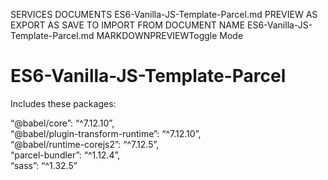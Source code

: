 SERVICES
DOCUMENTS
ES6-Vanilla-JS-Template-Parcel.md
PREVIEW AS 
EXPORT AS 
SAVE TO 
IMPORT FROM 
DOCUMENT NAME
ES6-Vanilla-JS-Template-Parcel.md
MARKDOWNPREVIEWToggle Mode
  
<h1 class="code-line" data-line-start=0 data-line-end=1 ><a id="ES6VanillaJSTemplateParcel_0"></a>ES6-Vanilla-JS-Template-Parcel</h1>
<p class="has-line-data" data-line-start="2" data-line-end="3">Includes these packages:</p>
<p class="has-line-data" data-line-start="4" data-line-end="9">“@babel/core”: “^7.12.10”,<br>
“@babel/plugin-transform-runtime”: “^7.12.10”,<br>
“@babel/runtime-corejs2”: “^7.12.5”,<br>
“parcel-bundler”: “^1.12.4”,<br>
“sass”: “^1.32.5”</p>
